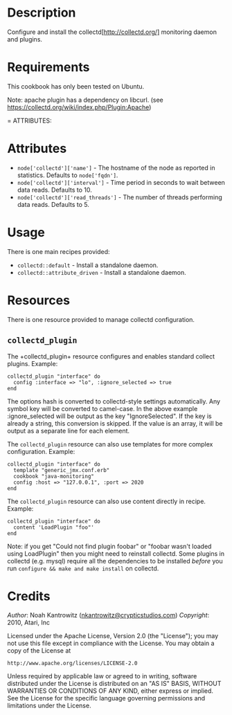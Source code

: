 Description
===========

Configure and install the collectd[http://collectd.org/] monitoring daemon and plugins.

Requirements
============

This cookbook has only been tested on Ubuntu.

Note: apache plugin has a dependency on libcurl.
(see https://collectd.org/wiki/index.php/Plugin:Apache)

= ATTRIBUTES:

Attributes
==========

* `node['collectd']['name']` - The hostname of the node as reported in statistics. Defaults to `node['fqdn']`.
* `node['collectd']['interval']` - Time period in seconds to wait between data reads. Defaults to 10.
* `node['collectd']['read_threads']` - The number of threads performing data reads. Defaults to 5.

Usage
=====

There is one main recipes provided:

* `collectd::default` - Install a standalone daemon.
* `collectd::attribute_driven` - Install a standalone daemon.

Resources
=========

There is one resource provided to manage collectd configuration.

`collectd_plugin`
-----------------

The +collectd_plugin+ resource configures and enables standard collect plugins. Example:

    collectd_plugin "interface" do
      config :interface => "lo", :ignore_selected => true
    end

The options hash is converted to collectd-style settings automatically. Any symbol key will be converted to camel-case. In the above example :ignore_selected will be output as the key "IgnoreSelected". If the key is already a string, this conversion is skipped. If the value is an array, it will be output as a separate line for each element.

The `collectd_plugin` resource can also use templates for more complex configuration. Example:

    collectd_plugin "interface" do
      template "generic_jmx.conf.erb"
      cookbook "java-monitoring"
      config :host => "127.0.0.1", :port => 2020
    end

The `collectd_plugin` resource can also use content directly in recipe. Example:

    collectd_plugin "interface" do
      content 'LoadPlugin "foo"'
    end

Note: if you get "Could not find plugin foobar" or "foobar wasn't loaded using LoadPlugin" then you might need to reinstall collectd.
Some plugins in collectd (e.g. mysql) require all the dependencies to be installed *before* you run `configure && make and make install`
on collectd.

Credits
=======

*Author*: Noah Kantrowitz (<nkantrowitz@crypticstudios.com>)
*Copyright*: 2010, Atari, Inc

Licensed under the Apache License, Version 2.0 (the "License");
you may not use this file except in compliance with the License.
You may obtain a copy of the License at

    http://www.apache.org/licenses/LICENSE-2.0

Unless required by applicable law or agreed to in writing, software
distributed under the License is distributed on an "AS IS" BASIS,
WITHOUT WARRANTIES OR CONDITIONS OF ANY KIND, either express or implied.
See the License for the specific language governing permissions and
limitations under the License.
